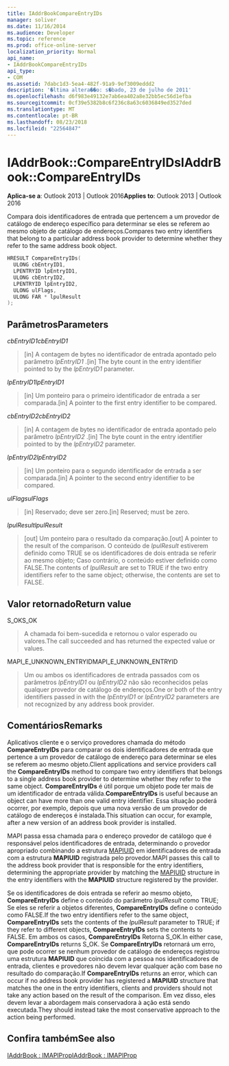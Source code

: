 ```yaml
---
title: IAddrBookCompareEntryIDs
manager: soliver
ms.date: 11/16/2014
ms.audience: Developer
ms.topic: reference
ms.prod: office-online-server
localization_priority: Normal
api_name:
- IAddrBookCompareEntryIDs
api_type:
- COM
ms.assetid: 7dabc1d3-5ea4-482f-91a9-9ef3009eddd2
description: '�ltima altera��o: s�bado, 23 de julho de 2011'
ms.openlocfilehash: d6f983e49132e7ab6ea402a8e32bb5ec56d1efba
ms.sourcegitcommit: 0cf39e5382b8c6f236c8a63c6036849ed3527ded
ms.translationtype: MT
ms.contentlocale: pt-BR
ms.lasthandoff: 08/23/2018
ms.locfileid: "22564847"
---
```

# <a name="iaddrbookcompareentryids"></a><span data-ttu-id="43672-103">IAddrBook::CompareEntryIDs</span><span class="sxs-lookup"><span data-stu-id="43672-103">IAddrBook::CompareEntryIDs</span></span>

  
  
<span data-ttu-id="43672-104">**Aplica-se a**: Outlook 2013 | Outlook 2016</span><span class="sxs-lookup"><span data-stu-id="43672-104">**Applies to**: Outlook 2013 | Outlook 2016</span></span> 
  
<span data-ttu-id="43672-105">Compara dois identificadores de entrada que pertencem a um provedor de catálogo de endereço específico para determinar se eles se referem ao mesmo objeto de catálogo de endereços.</span><span class="sxs-lookup"><span data-stu-id="43672-105">Compares two entry identifiers that belong to a particular address book provider to determine whether they refer to the same address book object.</span></span> 
  
```cpp
HRESULT CompareEntryIDs(
  ULONG cbEntryID1,
  LPENTRYID lpEntryID1,
  ULONG cbEntryID2,
  LPENTRYID lpEntryID2,
  ULONG ulFlags,
  ULONG FAR * lpulResult
);
```

## <a name="parameters"></a><span data-ttu-id="43672-106">Parâmetros</span><span class="sxs-lookup"><span data-stu-id="43672-106">Parameters</span></span>

 <span data-ttu-id="43672-107">_cbEntryID1_</span><span class="sxs-lookup"><span data-stu-id="43672-107">_cbEntryID1_</span></span>
  
> <span data-ttu-id="43672-108">[in] A contagem de bytes no identificador de entrada apontado pelo parâmetro _lpEntryID1_ .</span><span class="sxs-lookup"><span data-stu-id="43672-108">[in] The byte count in the entry identifier pointed to by the  _lpEntryID1_ parameter.</span></span> 
    
 <span data-ttu-id="43672-109">_lpEntryID1_</span><span class="sxs-lookup"><span data-stu-id="43672-109">_lpEntryID1_</span></span>
  
> <span data-ttu-id="43672-110">[in] Um ponteiro para o primeiro identificador de entrada a ser comparada.</span><span class="sxs-lookup"><span data-stu-id="43672-110">[in] A pointer to the first entry identifier to be compared.</span></span>
    
 <span data-ttu-id="43672-111">_cbEntryID2_</span><span class="sxs-lookup"><span data-stu-id="43672-111">_cbEntryID2_</span></span>
  
> <span data-ttu-id="43672-112">[in] A contagem de bytes no identificador de entrada apontado pelo parâmetro _lpEntryID2_ .</span><span class="sxs-lookup"><span data-stu-id="43672-112">[in] The byte count in the entry identifier pointed to by the  _lpEntryID2_ parameter.</span></span> 
    
 <span data-ttu-id="43672-113">_lpEntryID2_</span><span class="sxs-lookup"><span data-stu-id="43672-113">_lpEntryID2_</span></span>
  
> <span data-ttu-id="43672-114">[in] Um ponteiro para o segundo identificador de entrada a ser comparada.</span><span class="sxs-lookup"><span data-stu-id="43672-114">[in] A pointer to the second entry identifier to be compared.</span></span>
    
 <span data-ttu-id="43672-115">_ulFlags_</span><span class="sxs-lookup"><span data-stu-id="43672-115">_ulFlags_</span></span>
  
> <span data-ttu-id="43672-116">[in] Reservado; deve ser zero.</span><span class="sxs-lookup"><span data-stu-id="43672-116">[in] Reserved; must be zero.</span></span>
    
 <span data-ttu-id="43672-117">_lpulResult_</span><span class="sxs-lookup"><span data-stu-id="43672-117">_lpulResult_</span></span>
  
> <span data-ttu-id="43672-118">[out] Um ponteiro para o resultado da comparação.</span><span class="sxs-lookup"><span data-stu-id="43672-118">[out] A pointer to the result of the comparison.</span></span> <span data-ttu-id="43672-119">O conteúdo de _lpulResult_ estiverem definido como TRUE se os identificadores de dois entrada se referir ao mesmo objeto; Caso contrário, o conteúdo estiver definido como FALSE.</span><span class="sxs-lookup"><span data-stu-id="43672-119">The contents of  _lpulResult_ are set to TRUE if the two entry identifiers refer to the same object; otherwise, the contents are set to FALSE.</span></span> 
    
## <a name="return-value"></a><span data-ttu-id="43672-120">Valor retornado</span><span class="sxs-lookup"><span data-stu-id="43672-120">Return value</span></span>

<span data-ttu-id="43672-121">S_OK</span><span class="sxs-lookup"><span data-stu-id="43672-121">S_OK</span></span> 
  
> <span data-ttu-id="43672-122">A chamada foi bem-sucedida e retornou o valor esperado ou valores.</span><span class="sxs-lookup"><span data-stu-id="43672-122">The call succeeded and has returned the expected value or values.</span></span>
    
<span data-ttu-id="43672-123">MAPI_E_UNKNOWN_ENTRYID</span><span class="sxs-lookup"><span data-stu-id="43672-123">MAPI_E_UNKNOWN_ENTRYID</span></span> 
  
> <span data-ttu-id="43672-124">Um ou ambos os identificadores de entrada passados com os parâmetros _lpEntryID1_ ou _lpEntryID2_ não são reconhecidos pelas qualquer provedor de catálogo de endereços.</span><span class="sxs-lookup"><span data-stu-id="43672-124">One or both of the entry identifiers passed in with the  _lpEntryID1_ or  _lpEntryID2_ parameters are not recognized by any address book provider.</span></span> 
    
## <a name="remarks"></a><span data-ttu-id="43672-125">Comentários</span><span class="sxs-lookup"><span data-stu-id="43672-125">Remarks</span></span>

<span data-ttu-id="43672-126">Aplicativos cliente e o serviço provedores chamada do método **CompareEntryIDs** para comparar os dois identificadores de entrada que pertence a um provedor de catálogo de endereço para determinar se eles se referem ao mesmo objeto.</span><span class="sxs-lookup"><span data-stu-id="43672-126">Client applications and service providers call the **CompareEntryIDs** method to compare two entry identifiers that belongs to a single address book provider to determine whether they refer to the same object.</span></span> <span data-ttu-id="43672-127">**CompareEntryIDs** é útil porque um objeto pode ter mais de um identificador de entrada válida.</span><span class="sxs-lookup"><span data-stu-id="43672-127">**CompareEntryIDs** is useful because an object can have more than one valid entry identifier.</span></span> <span data-ttu-id="43672-128">Essa situação poderá ocorrer, por exemplo, depois que uma nova versão de um provedor de catálogo de endereços é instalada.</span><span class="sxs-lookup"><span data-stu-id="43672-128">This situation can occur, for example, after a new version of an address book provider is installed.</span></span> 
  
<span data-ttu-id="43672-129">MAPI passa essa chamada para o endereço provedor de catálogo que é responsável pelos identificadores de entrada, determinando o provedor apropriado combinando a estrutura [MAPIUID](mapiuid.md) em identificadores de entrada com a estrutura **MAPIUID** registrada pelo provedor.</span><span class="sxs-lookup"><span data-stu-id="43672-129">MAPI passes this call to the address book provider that is responsible for the entry identifiers, determining the appropriate provider by matching the [MAPIUID](mapiuid.md) structure in the entry identifiers with the **MAPIUID** structure registered by the provider.</span></span> 
  
<span data-ttu-id="43672-130">Se os identificadores de dois entrada se referir ao mesmo objeto, **CompareEntryIDs** define o conteúdo do parâmetro _lpulResult_ como TRUE; Se eles se referir a objetos diferentes, **CompareEntryIDs** define o conteúdo como FALSE.</span><span class="sxs-lookup"><span data-stu-id="43672-130">If the two entry identifiers refer to the same object, **CompareEntryIDs** sets the contents of the  _lpulResult_ parameter to TRUE; if they refer to different objects, **CompareEntryIDs** sets the contents to FALSE.</span></span> <span data-ttu-id="43672-131">Em ambos os casos, **CompareEntryIDs** Retorna S_OK.</span><span class="sxs-lookup"><span data-stu-id="43672-131">In either case, **CompareEntryIDs** returns S_OK.</span></span> <span data-ttu-id="43672-132">Se **CompareEntryIDs** retornará um erro, que pode ocorrer se nenhum provedor de catálogo de endereços registrou uma estrutura **MAPIUID** que coincida com a pessoa nos identificadores de entrada, clientes e provedores não devem levar qualquer ação com base no resultado do comparação.</span><span class="sxs-lookup"><span data-stu-id="43672-132">If **CompareEntryIDs** returns an error, which can occur if no address book provider has registered a **MAPIUID** structure that matches the one in the entry identifiers, clients and providers should not take any action based on the result of the comparison.</span></span> <span data-ttu-id="43672-133">Em vez disso, eles devem levar a abordagem mais conservadora à ação está sendo executada.</span><span class="sxs-lookup"><span data-stu-id="43672-133">They should instead take the most conservative approach to the action being performed.</span></span> 
  
## <a name="see-also"></a><span data-ttu-id="43672-134">Confira também</span><span class="sxs-lookup"><span data-stu-id="43672-134">See also</span></span>



[<span data-ttu-id="43672-135">IAddrBook : IMAPIProp</span><span class="sxs-lookup"><span data-stu-id="43672-135">IAddrBook : IMAPIProp</span></span>](iaddrbookimapiprop.md)

